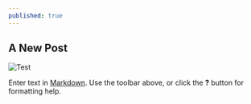 ```yaml
---
published: true
---
```

## A New Post
![Test](/emerald/img/2.jpg "Test")


Enter text in [Markdown](http://daringfireball.net/projects/markdown/). Use the toolbar above, or click the **?** button for formatting help.
